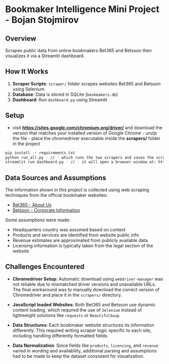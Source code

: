 # Bookmaker Intelligence Mini Project - Bojan Stojmirov

## Overview
Scrapes public data from online bookmakers Bet365 and Betsson then visualizes it via a Streamlit dashboard.

## How It Works
1. **Scraper Scripts**: `scraper/` folder scrapes websites Bet365 and Betsson using Selenium
2. **Database**: Data is stored in SQLite (`bookmakers.db`)
3. **Dashboard**: Run `dashboard.py` using Streamlit

## Setup
- visit **https://sites.google.com/chromium.org/driver/** and download the version that matches your installed version of Google Chrome - unzip the file - place the chromedriver executable inside the **scrapers/** folder in the project
```bash
pip install -r requirements.txt
python run_all.py - // - which runs the two scrapers and saves the scraped data in the DB
streamlit run dashboard.py - // - it will open a browser window at: http://localhost:8501
```

## Data Sources and Assumptions

The information shown in this project is collected using web scraping techniques from the official bookmaker websites:

- [Bet365 - About Us](https://help.bet365.com/en/about-us)
- [Betsson - Corporate Information](https://info.betsson.com/about/en/)

Some assumptions were made:
- Headquarters country was assumed based on context
- Products and services are identified from website public info
- Revenue estimates are approximated from publicly available data
- Licensing information is typically taken from the legal section of the website

## Challenges Encountered

- **Chromedriver Setup**: Automatic download using `webdriver-manager` was not reliable due to mismatched driver versions and unavailable URLs. The final workaround was to manually download the correct version of Chromedriver and place it in the `scrapers/` directory.

- **JavaScript loaded Websites**: Both Bet365 and Betsson use dynamic content loading, which required the use of `Selenium` instead of lightweight solutions like `requests` or `BeautifulSoup`.

- **Data Structures**: Each bookmaker website structures its information differently. This required writing scraper logic specific to each site, including handling differently formatted fields.

- **Data Normalization**: Since fields like `products`, `licensing`, and `revenue` varied in wording and availability, additional parsing and assumptions had to be made to keep the dataset consistent for visualization.
